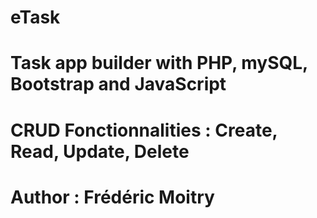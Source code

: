 # eTask
# Task app builder with PHP, mySQL, Bootstrap and JavaScript
# CRUD Fonctionnalities : Create, Read, Update, Delete
# Author : Frédéric Moitry
